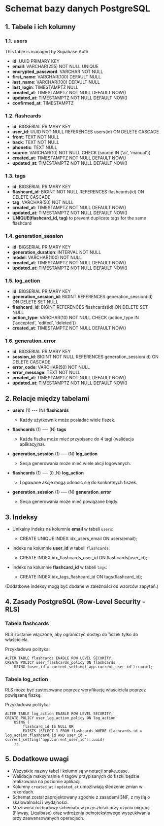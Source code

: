 # Schemat bazy danych PostgreSQL

## 1. Tabele i ich kolumny

### 1.1. users

This table is managed by Supabase Auth.

- **id**: UUID PRIMARY KEY
- **email**: VARCHAR(255) NOT NULL UNIQUE
- **encrypted_password**: VARCHAR NOT NULL
- **first_name**: VARCHAR(100) DEFAULT NULL
- **last_name**: VARCHAR(100) DEFAULT NULL
- **last_login**: TIMESTAMPTZ NULL
- **created_at**: TIMESTAMPTZ NOT NULL DEFAULT NOW()
- **updated_at**: TIMESTAMPTZ NOT NULL DEFAULT NOW()
- **confirmed_at**: TIMESTAMPTZ

### 1.2. flashcards
- **id**: BIGSERIAL PRIMARY KEY
- **user_id**: UUID NOT NULL REFERENCES users(id) ON DELETE CASCADE
- **front**: TEXT NOT NULL
- **back**: TEXT NOT NULL
- **phonetic**: TEXT NULL
- **source**: VARCHAR(10) NOT NULL CHECK (source IN ('ai', 'manual'))
- **created_at**: TIMESTAMPTZ NOT NULL DEFAULT NOW()
- **updated_at**: TIMESTAMPTZ NOT NULL DEFAULT NOW()

### 1.3. tags
- **id**: BIGSERIAL PRIMARY KEY
- **flashcard_id**: BIGINT NOT NULL REFERENCES flashcards(id) ON DELETE CASCADE
- **tag**: VARCHAR(50) NOT NULL
- **created_at**: TIMESTAMPTZ NOT NULL DEFAULT NOW()
- **updated_at**: TIMESTAMPTZ NOT NULL DEFAULT NOW()
- **UNIQUE(flashcard_id, tag)** to prevent duplicate tags for the same flashcard

### 1.4. generation_session
- **id**: BIGSERIAL PRIMARY KEY
- **generation_duration**: INTERVAL NOT NULL
- **model**: VARCHAR(100) NOT NULL
- **created_at**: TIMESTAMPTZ NOT NULL DEFAULT NOW()
- **updated_at**: TIMESTAMPTZ NOT NULL DEFAULT NOW()

### 1.5. log_action
- **id**: BIGSERIAL PRIMARY KEY
- **generation_session_id**: BIGINT REFERENCES generation_session(id) ON DELETE SET NULL
- **flashcard_id**: BIGINT REFERENCES flashcards(id) ON DELETE SET NULL
- **action_type**: VARCHAR(10) NOT NULL CHECK (action_type IN ('accepted', 'edited', 'deleted'))
- **created_at**: TIMESTAMPTZ NOT NULL DEFAULT NOW()

### 1.6. generation_error
- **id**: BIGSERIAL PRIMARY KEY
- **session_id**: BIGINT NOT NULL REFERENCES generation_session(id) ON DELETE CASCADE
- **error_code**: VARCHAR(50) NOT NULL
- **error_message**: TEXT NOT NULL
- **created_at**: TIMESTAMPTZ NOT NULL DEFAULT NOW()
- **updated_at**: TIMESTAMPTZ NOT NULL DEFAULT NOW()

## 2. Relacje między tabelami

- **users** (1) --- (N) **flashcards**
  - Każdy użytkownik może posiadać wiele fiszek.

- **flashcards** (1) --- (N) **tags**
  - Każda fiszka może mieć przypisane do 4 tagi (walidacja aplikacyjna).

- **generation_session** (1) --- (N) **log_action**
  - Sesja generowania może mieć wiele akcji logowanych.

- **flashcards** (1) --- (0..N) **log_action**
  - Logowane akcje mogą odnosić się do konkretnych fiszek.

- **generation_session** (1) --- (N) **generation_error**
  - Sesja generowania może mieć powiązane błędy.

## 3. Indeksy

- Unikalny indeks na kolumnie **email** w tabeli `users`:
  - CREATE UNIQUE INDEX idx_users_email ON users(email);

- Indeks na kolumnie **user_id** w tabeli `flashcards`:
  - CREATE INDEX idx_flashcards_user_id ON flashcards(user_id);

- Indeks na kolumnie **flashcard_id** w tabeli `tags`:
  - CREATE INDEX idx_tags_flashcard_id ON tags(flashcard_id);

(Dodatkowe indeksy mogą być dodane w zależności od wzorców zapytań.)

## 4. Zasady PostgreSQL (Row-Level Security - RLS)

### Tabela flashcards
RLS zostanie włączone, aby ograniczyć dostęp do fiszek tylko do właściciela.

Przykładowa polityka:
```
ALTER TABLE flashcards ENABLE ROW LEVEL SECURITY;
CREATE POLICY user_flashcards_policy ON flashcards
    USING (user_id = current_setting('app.current_user_id')::uuid);
```

### Tabela log_action
RLS może być zastosowane poprzez weryfikację właściciela poprzez powiązaną fiszkę.

Przykładowa polityka:
```
ALTER TABLE log_action ENABLE ROW LEVEL SECURITY;
CREATE POLICY user_log_action_policy ON log_action
    USING (
        flashcard_id IS NULL OR
        EXISTS (SELECT 1 FROM flashcards WHERE flashcards.id = log_action.flashcard_id AND user_id = current_setting('app.current_user_id')::uuid)
    );
```

## 5. Dodatkowe uwagi

- Wszystkie nazwy tabel i kolumn są w notacji snake_case.
- Walidacja maksymalnie 4 tagów przypisanych do fiszki będzie realizowana na poziomie aplikacji.
- Kolumny `created_at` i `updated_at` umożliwiają śledzenie zmian w rekordach.
- Schemat został zaprojektowany zgodnie z zasadami 3NF, z myślą o skalowalności i wydajności.
- Możliwość rozbudowy schematu w przyszłości przy użyciu migracji (Flyway, Liquibase) oraz wdrożenia pełnotekstowego wyszukiwania przy zaawansowanych operacjach. 